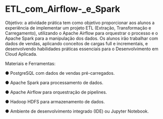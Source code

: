# ETL_com_Airflow-_e_Spark

Objetivo: a atividade prática tem como objetivo proporcionar aos alunos a experiência de implementar um projeto ETL (Extração, Transformação e Carregamento), utilizando o Apache Airflow para orquestrar o processo e o Apache Spark para a manipulação dos dados. Os alunos irão trabalhar com dados de vendas, aplicando conceitos de cargas full e incrementais, e desenvolvendo habilidades práticas essenciais para o Desenvolvimento em Cloud Aplicada.

Materiais e Ferramentas:

●   PostgreSQL com dados de vendas pré-carregados.

●   Apache Spark para processamento de dados.

●   Apache Airflow para orquestração de pipelines.

●   Hadoop HDFS para armazenamento de dados.

●    Ambiente de desenvolvimento integrado (IDE) ou Jupyter Notebook.

